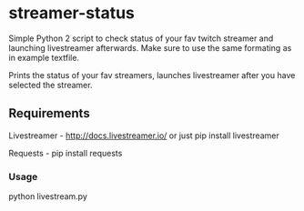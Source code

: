 # streamer-status
Simple Python 2 script to check status of your fav twitch streamer and launching livestreamer afterwards.
Make sure to use the same formating as in example textfile.

Prints the status of your fav streamers, launches livestreamer after you have selected the streamer. 
## Requirements
Livestreamer - http://docs.livestreamer.io/ or just pip install livestreamer

Requests - pip install requests
### Usage
python livestream.py

